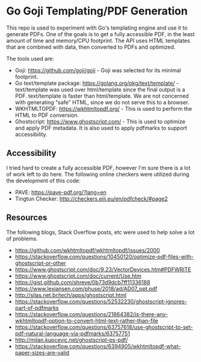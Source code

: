 # Go Goji Templating/PDF Generation
This repo is used to experiment with Go's templating engine and use it to generate PDFs. One of the goals is to get a fully accessible PDF, in the least amount of time and memory/CPU footprint. The API uses HTML templates that are combined with data, then converted to PDFs and optimized.

The tools used are:
* Goji: https://github.com/goji/goji - Goji was selected for its minimal footprint.
* Go text/template package: https://golang.org/pkg/text/template/ - text/template was used over html/template since the final output is a PDF. text/template is faster than html/template. We are not concerned with generating "safe" HTML, since we do not serve this to a browser.
* WKHTMLTOPDF: https://wkhtmltopdf.org/ - This is used to perform the HTML to PDF conversion.
* Ghostscript: https://www.ghostscript.com/ - This is used to optimize and apply PDF metadata. It is also used to apply pdfmarks to support accessibility.

## Accessibility
I tried hard to create a fully accessible PDF, however I'm sure there is a lot of work left to do here. The following online checkers were utilized during the development of this code:
* PAVE: https://pave-pdf.org/?lang=en
* Tingtun Checker: http://checkers.eiii.eu/en/pdfcheck/#page2

## Resources
The following blogs, Stack Overflow posts, etc were used to help solve a lot of problems.

* https://github.com/wkhtmltopdf/wkhtmltopdf/issues/2000
* https://stackoverflow.com/questions/10450120/optimize-pdf-files-with-ghostscript-or-other
* https://www.ghostscript.com/doc/9.23/VectorDevices.htm#PDFWRITE
* https://www.ghostscript.com/doc/current/Use.htm
* https://gist.github.com/shreve/0b73d9dcb7ff11336188
* https://www.lexjansen.com/phuse/2018/ad/AD07_ppt.pdf
* http://silas.net.br/tech/apps/ghostscript.html
* https://stackoverflow.com/questions/52532230/ghostscript-ignores-part-of-pdfmarks
* https://stackoverflow.com/questions/21864382/is-there-any-wkhtmltopdf-option-to-convert-html-text-rather-than-file
* https://stackoverflow.com/questions/63757618/use-ghostscript-to-set-pdf-natural-language-via-pdfmarks/63757751
* http://milan.kupcevic.net/ghostscript-ps-pdf/
* https://stackoverflow.com/questions/6394905/wkhtmltopdf-what-paper-sizes-are-valid

